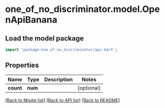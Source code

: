 # one_of_no_discriminator.model.OpenApiBanana

## Load the model package
```dart
import 'package:one_of_no_discriminator/api.dart';
```

## Properties
Name | Type | Description | Notes
------------ | ------------- | ------------- | -------------
**count** | **num** |  | [optional] 

[[Back to Model list]](../README.md#documentation-for-models) [[Back to API list]](../README.md#documentation-for-api-endpoints) [[Back to README]](../README.md)


